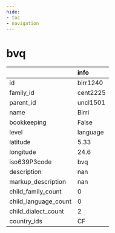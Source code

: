 ```yaml
---
hide:
- toc
- navigation
---
```

# bvq
|                      | info     |
|:---------------------|:---------|
| id                   | birr1240 |
| family_id            | cent2225 |
| parent_id            | uncl1501 |
| name                 | Birri    |
| bookkeeping          | False    |
| level                | language |
| latitude             | 5.33     |
| longitude            | 24.6     |
| iso639P3code         | bvq      |
| description          | nan      |
| markup_description   | nan      |
| child_family_count   | 0        |
| child_language_count | 0        |
| child_dialect_count  | 2        |
| country_ids          | CF       |